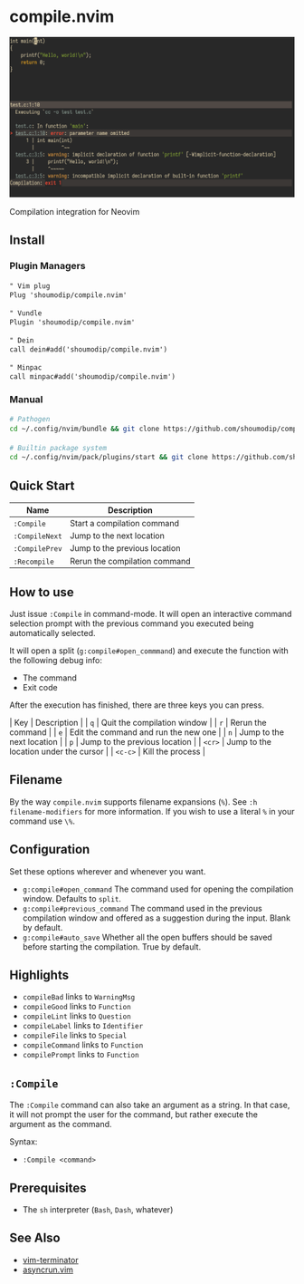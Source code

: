 # compile.nvim
![Demo](img/demo.png)

Compilation integration for Neovim

## Install

### Plugin Managers
```vim
" Vim plug
Plug 'shoumodip/compile.nvim'

" Vundle
Plugin 'shoumodip/compile.nvim'

" Dein
call dein#add('shoumodip/compile.nvim')

" Minpac
call minpac#add('shoumodip/compile.nvim')
```

### Manual
```sh
# Pathogen
cd ~/.config/nvim/bundle && git clone https://github.com/shoumodip/compile.vim

# Builtin package system
cd ~/.config/nvim/pack/plugins/start && git clone https://github.com/shoumodip/compile.vim
```

## Quick Start
| Name           | Description                   |
| -------------- | ----------------------------- |
| `:Compile`     | Start a compilation command   |
| `:CompileNext` | Jump to the next location     |
| `:CompilePrev` | Jump to the previous location |
| `:Recompile`   | Rerun the compilation command |

## How to use
Just issue `:Compile` in command-mode. It will open an interactive command selection prompt with the previous command you executed being automatically selected.

It will open a split (`g:compile#open_commmand`) and execute the function with the following debug info:

- The command
- Exit code

After the execution has finished, there are three keys you can press.

| Key     | Description                           |
| `q`     | Quit the compilation window           |
| `r`     | Rerun the command                     |
| `e`     | Edit the command and run the new one  |
| `n`     | Jump to the next location             |
| `p`     | Jump to the previous location         |
| `<cr>`  | Jump to the location under the cursor |
| `<c-c>` | Kill the process                      |

## Filename
By the way `compile.nvim` supports filename expansions (`%`). See `:h filename-modifiers` for more information. If you wish to use a literal `%` in your command use `\%`.

## Configuration
Set these options wherever and whenever you want.

- `g:compile#open_command` The command used for opening the compilation window. Defaults to `split`.
- `g:compile#previous_command` The command used in the previous compilation window and offered as a suggestion during the input. Blank by default.
- `g:compile#auto_save` Whether all the open buffers should be saved before starting the compilation. True by default.

## Highlights
- `compileBad` links to `WarningMsg`
- `compileGood` links to `Function`
- `compileLint` links to `Question`
- `compileLabel` links to `Identifier`
- `compileFile` links to `Special`
- `compileCommand` links to `Function`
- `compilePrompt` links to `Function`

## `:Compile`
The `:Compile` command can also take an argument as a string. In that case, it will not prompt the user for the command, but rather execute the argument as the command.

Syntax:
- `:Compile <command>`

## Prerequisites
- The `sh` interpreter (`Bash`, `Dash`, whatever)

## See Also
- [vim-terminator](https://github.com/erietz/vim-terminator)
- [asyncrun.vim](https://github.com/skywind3000/asyncrun.vim)
